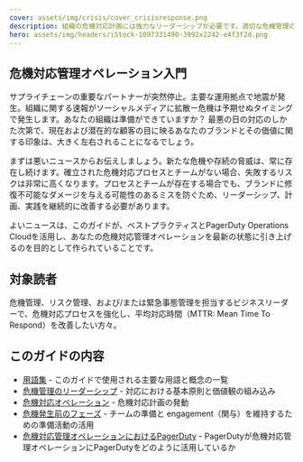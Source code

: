 ```yaml
---
cover: assets/img/crisis/cover_crisisresponse.png
description: 組織の危機対応計画には強力なリーダーシップが必要です。適切な危機管理のリーダーシップとは、価値観に基づいて行動し、問題に対して慎重かつ思慮深く対応することと、その対応の効果に基づいて意図的にマインドシェアや新規ビジネスを獲得することとのバランスを保つことです。
hero: assets/img/headers/iStock-1097331490-3992x2242-e4f3f2d.png
---
```


## 危機対応管理オペレーション入門

サプライチェーンの重要なパートナーが突然停止。主要な運用拠点で地震が発生。組織に関する速報がソーシャルメディアに拡散ー危機は予期せぬタイミングで発生します。あなたの組織は準備ができていますか？ 最悪の日の対応のしかた次第で、現在および潜在的な顧客の目に映るあなたのブランドとその価値に関する印象は、大きく左右されることになるでしょう。

まずは悪いニュースからお伝えしましょう。新たな危機や存続の脅威は、常に存在し続けます。確立された危機対応プロセスとチームがない場合、失敗するリスクは非常に高くなります。プロセスとチームが存在する場合でも、ブランドに修復不可能なダメージを与える可能性のあるミスを防ぐため、リーダーシップ、計画、実践を継続的に改善する必要があります。

よいニュースは、このガイドが、ベストプラクティスとPagerDuty Operations Cloudを活用し、あなたの危機対応管理オペレーションを最新の状態に引き上げるのを目的として作られていることです。

## 対象読者
危機管理、リスク管理、および/または緊急事態管理を担当するビジネスリーダーで、危機対応プロセスを強化し、平均対応時間（MTTR: Mean Time To Respond）を改善したい方々。

## このガイドの内容
- [用語集](terms.md) - このガイドで使用される主要な用語と概念の一覧
- [危機管理のリーダーシップ](leadership.md) - 対応における基本原則と価値観の組み込み
- [危機対応オペレーション](operations.md) - 危機対応計画の発動
- [危機発生前のフェーズ](prework.md) - チームの準備と engagement（関与）を維持するための準備活動の活用
- [危機対応管理オペレーションにおけるPagerDuty](pagerduty.md) - PagerDutyが危機対応管理オペレーションにPagerDutyをどのように活用しているか

